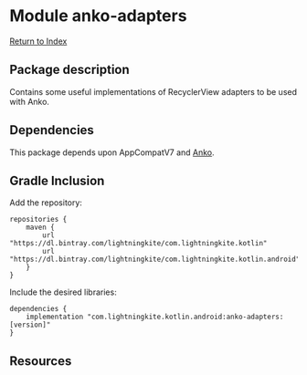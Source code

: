 # Module anko-adapters

[Return to Index](../)

## Package description

Contains some useful implementations of RecyclerView adapters to be used with Anko.
    
## Dependencies

This package depends upon AppCompatV7 and [Anko](https://github.com/Kotlin/anko/wiki/Anko-Layouts).


## Gradle Inclusion

Add the repository:

```
repositories {
    maven {
        url "https://dl.bintray.com/lightningkite/com.lightningkite.kotlin"
        url "https://dl.bintray.com/lightningkite/com.lightningkite.kotlin.android"
    }
}
```

Include the desired libraries:

```
dependencies {
    implementation "com.lightningkite.kotlin.android:anko-adapters:[version]"
}
```

## Resources